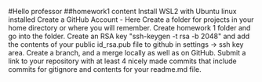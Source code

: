#Hello professor
##homework1 content
Install WSL2 with Ubuntu linux installed
Create a GitHub Account - Here
Create a folder for projects in your home directory or where you will remember.
Create homework 1 folder and go into the folder.
Create an RSA key "ssh-keygen -t rsa -b 2048" and add the contents of your public id_rsa.pub file to github in settings -> ssh key area.
Create a branch, and a merge locally as well as on GitHub.
Submit a link to your repository with at least 4 nicely made commits that include commits for gitignore and contents for your readme.md file. 
